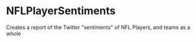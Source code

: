 NFLPlayerSentiments
===================

Creates a report of the Twitter "sentiments" of NFL Players, and teams as a whole
